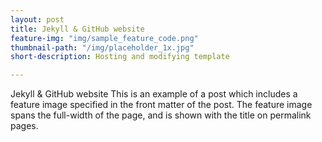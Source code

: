 ```yaml
---
layout: post
title: Jekyll & GitHub website
feature-img: "img/sample_feature_code.png"
thumbnail-path: "/img/placeholder_1x.jpg"
short-description: Hosting and modifying template

---
```

Jekyll & GitHub website
This is an example of a post which includes a feature image specified in the front matter of the post. The feature image spans the full-width of the page, and is shown with the title on permalink pages.
